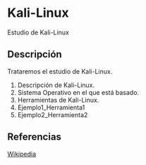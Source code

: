 # Kali-Linux
Estudio de Kali-Linux
## Descripción
Trataremos el estudio de Kali-Linux.
1. Descripción de Kali-Linux.
2. Sistema Operativo en el que está basado.
3. Herramientas de Kali-Linux.
4. Ejemplo1_Herramienta1
5. Ejemplo2_Herramienta2
## Referencias
[Wikipedia](https://es.wikipedia.org/wiki/Kali_Linux)
